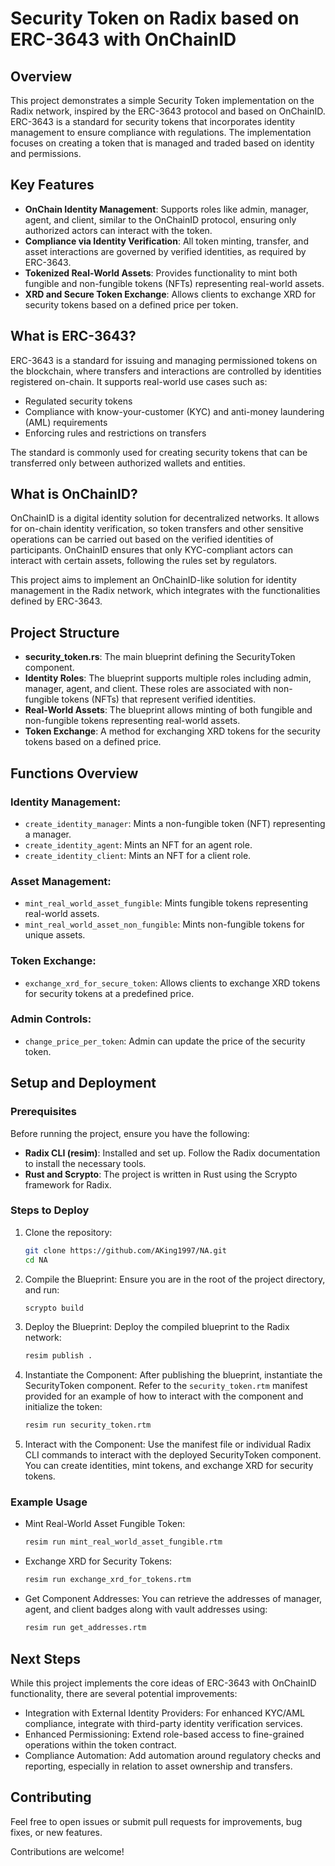 # Security Token on Radix based on ERC-3643 with OnChainID

## Overview
This project demonstrates a simple Security Token implementation on the Radix network, inspired by the ERC-3643 protocol and based on OnChainID. ERC-3643 is a standard for security tokens that incorporates identity management to ensure compliance with regulations. The implementation focuses on creating a token that is managed and traded based on identity and permissions.

## Key Features
- **OnChain Identity Management**: Supports roles like admin, manager, agent, and client, similar to the OnChainID protocol, ensuring only authorized actors can interact with the token.
- **Compliance via Identity Verification**: All token minting, transfer, and asset interactions are governed by verified identities, as required by ERC-3643.
- **Tokenized Real-World Assets**: Provides functionality to mint both fungible and non-fungible tokens (NFTs) representing real-world assets.
- **XRD and Secure Token Exchange**: Allows clients to exchange XRD for security tokens based on a defined price per token.

## What is ERC-3643?
ERC-3643 is a standard for issuing and managing permissioned tokens on the blockchain, where transfers and interactions are controlled by identities registered on-chain. It supports real-world use cases such as:
- Regulated security tokens
- Compliance with know-your-customer (KYC) and anti-money laundering (AML) requirements
- Enforcing rules and restrictions on transfers

The standard is commonly used for creating security tokens that can be transferred only between authorized wallets and entities.

## What is OnChainID?
OnChainID is a digital identity solution for decentralized networks. It allows for on-chain identity verification, so token transfers and other sensitive operations can be carried out based on the verified identities of participants. OnChainID ensures that only KYC-compliant actors can interact with certain assets, following the rules set by regulators.

This project aims to implement an OnChainID-like solution for identity management in the Radix network, which integrates with the functionalities defined by ERC-3643.

## Project Structure
- **security_token.rs**: The main blueprint defining the SecurityToken component.
- **Identity Roles**: The blueprint supports multiple roles including admin, manager, agent, and client. These roles are associated with non-fungible tokens (NFTs) that represent verified identities.
- **Real-World Assets**: The blueprint allows minting of both fungible and non-fungible tokens representing real-world assets.
- **Token Exchange**: A method for exchanging XRD tokens for the security tokens based on a defined price.

## Functions Overview
### Identity Management:
- `create_identity_manager`: Mints a non-fungible token (NFT) representing a manager.
- `create_identity_agent`: Mints an NFT for an agent role.
- `create_identity_client`: Mints an NFT for a client role.

### Asset Management:
- `mint_real_world_asset_fungible`: Mints fungible tokens representing real-world assets.
- `mint_real_world_asset_non_fungible`: Mints non-fungible tokens for unique assets.

### Token Exchange:
- `exchange_xrd_for_secure_token`: Allows clients to exchange XRD tokens for security tokens at a predefined price.

### Admin Controls:
- `change_price_per_token`: Admin can update the price of the security token.

## Setup and Deployment

### Prerequisites
Before running the project, ensure you have the following:
- **Radix CLI (resim)**: Installed and set up. Follow the Radix documentation to install the necessary tools.
- **Rust and Scrypto**: The project is written in Rust using the Scrypto framework for Radix.

### Steps to Deploy
1. Clone the repository:
    ```bash
    git clone https://github.com/AKing1997/NA.git
    cd NA
    ```

2. Compile the Blueprint: Ensure you are in the root of the project directory, and run:
    ```bash
    scrypto build
    ```

3. Deploy the Blueprint: Deploy the compiled blueprint to the Radix network:
    ```bash
    resim publish .
    ```

4. Instantiate the Component: After publishing the blueprint, instantiate the SecurityToken component. Refer to the `security_token.rtm` manifest provided for an example of how to interact with the component and initialize the token:
    ```bash
    resim run security_token.rtm
    ```

5. Interact with the Component: Use the manifest file or individual Radix CLI commands to interact with the deployed SecurityToken component. You can create identities, mint tokens, and exchange XRD for security tokens.

### Example Usage
- Mint Real-World Asset Fungible Token:
    ```bash
    resim run mint_real_world_asset_fungible.rtm
    ```

- Exchange XRD for Security Tokens:
    ```bash
    resim run exchange_xrd_for_tokens.rtm
    ```

- Get Component Addresses: You can retrieve the addresses of manager, agent, and client badges along with vault addresses using:
    ```bash
    resim run get_addresses.rtm
    ```

## Next Steps
While this project implements the core ideas of ERC-3643 with OnChainID functionality, there are several potential improvements:
- Integration with External Identity Providers: For enhanced KYC/AML compliance, integrate with third-party identity verification services.
- Enhanced Permissioning: Extend role-based access to fine-grained operations within the token contract.
- Compliance Automation: Add automation around regulatory checks and reporting, especially in relation to asset ownership and transfers.

## Contributing
Feel free to open issues or submit pull requests for improvements, bug fixes, or new features.

Contributions are welcome!
